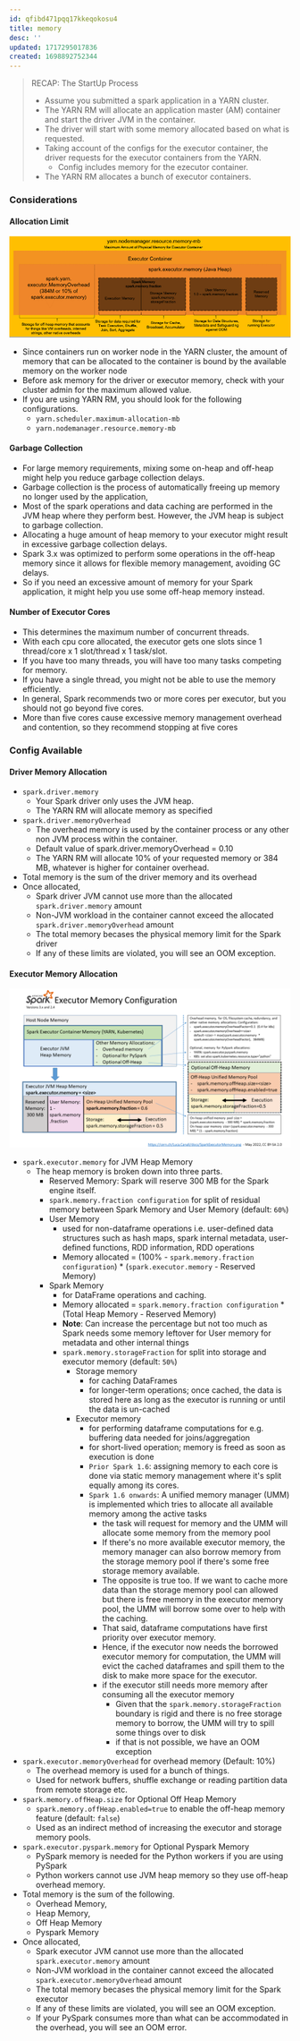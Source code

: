 ```yaml
---
id: qfibd471pqq17kkeqokosu4
title: memory
desc: ''
updated: 1717295017836
created: 1698892752344
---
```



> RECAP: The StartUp Process
>
> - Assume you submitted a spark application in a YARN cluster.
> - The YARN RM will allocate an application master (AM) container and start the driver JVM in the container.
> - The driver will start with some memory allocated based on what is requested.
> - Taking account of the configs for the executor container, the driver requests for the executor containers from the YARN.
>   - Config includes memory for the ezecutor container.
> - The YARN RM allocates a bunch of executor containers.

### Considerations

#### Allocation Limit

![Alt text](spark_executor_memory_1.png)
- Since containers run on worker node in the YARN cluster, the amount of memory that can be allocated to the container is bound by the available memory on the worker node
- Before ask memory for the driver or executor memory, check with your cluster admin for the maximum allowed value.
- If you are using YARN RM, you should look for the following configurations.
  - `yarn.scheduler.maximum-allocation-mb`
  - `yarn.nodemanager.resource.memory-mb`

#### Garbage Collection

- For large memory requirements, mixing some on-heap and off-heap might help you reduce garbage collection delays.
- Garbage collection is the process of automatically freeing up memory no longer used by the application,
- Most of the spark operations and data caching are performed in the JVM heap where they perform best. However, the JVM heap is subject to garbage collection.
- Allocating a huge amount of heap memory to your executor might result in excessive garbage collection delays.
- Spark 3.x was optimized to perform some operations in the off-heap memory since it allows for flexible memory management, avoiding GC delays.
- So if you need an excessive amount of memory for your Spark application, it might help you use some off-heap memory instead.

#### Number of Executor Cores

- This determines the maximum number of concurrent threads.
- With each cpu core allocated, the executor gets one slots since 1 thread/core x 1 slot/thread x 1 task/slot.
- If you have too many threads, you will have too many tasks competing for memory.
- If you have a single thread, you might not be able to use the memory efficiently.
- In general, Spark recommends two or more cores per executor, but you should not go beyond five cores.
- More than five cores cause excessive memory management overhead and contention, so they recommend stopping at five cores

### Config Available

#### Driver Memory Allocation

- `spark.driver.memory`
  - Your Spark driver only uses the JVM heap.
  - The YARN RM will allocate memory as specified
- `spark.driver.memoryOverhead`
  - The overhead memory is used by the container process or any other non JVM process within the container.
  - Default value of spark.driver.memoryOverhead = 0.10
  - The YARN RM will allocate 10% of your requested memory or 384 MB, whatever is higher for container overhead.
- Total memory is the sum of the driver memory and its overhead
- Once allocated,
  - Spark driver JVM cannot use more than the allocated `spark.driver.memory` amount
  - Non-JVM workload in the container cannot exceed the allocated `spark.driver.memoryOverhead` amount
  - The total memory becases the physical memory limit for the Spark driver
  - If any of these limits are violated, you will see an OOM exception.

#### Executor Memory Allocation

![Alt text](spark_executor_memory.png)
- `spark.executor.memory` for JVM Heap Memory
  - The heap memory is broken down into three parts.
    - Reserved Memory: Spark will reserve 300 MB for the Spark engine itself.
    - `spark.memory.fraction configuration` for split of residual memory between Spark Memory and User Memory (default: `60%`)
    - User Memory
      - used for non-dataframe operations i.e. user-defined data structures such as hash maps, spark internal metadata, user-defined functions, RDD information, RDD operations
      - Memory allocated = (100% - `spark.memory.fraction configuration`) * (`spark.executor.memory` - Reserved Memory)
    - Spark Memory
      - for DataFrame operations and caching.
      - Memory allocated = `spark.memory.fraction configuration` * (Total Heap Memory - Reserved Memory)
      - **Note**: Can increase the percentage but not too much as Spark needs some memory leftover for User memory for metadata and other internal things
      - `spark.memory.storageFraction` for split into storage and executor memory (default: `50%`)
        - Storage memory
          - for caching DataFrames
          - for longer-term operations; once cached, the data is stored here as long as the executor is running or until the data is un-cached
        - Executor memory
          - for performing dataframe computations for e.g. buffering data needed for joins/aggregation
          - for short-lived operation; memory is freed as soon as execution is done
          - `Prior Spark 1.6`: assigning memory to each core is done via static memory management where it's split equally among its cores.
          - `Spark 1.6 onwards`: A unified memory manager (UMM) is implemented which tries to allocate all available memory among the active tasks
            - the task will request for memory and the UMM will allocate some memory from the memory pool
            - If there's no more available executor memory,  the memory manager can also borrow memory from the storage memory pool if there's some free storage memory available.
            - The opposite is true too. If we want to cache more data than the storage memory pool can allowed but there is free memory in the executor memory pool, the UMM will borrow some over to help with the caching.
            - That said, dataframe computations have first priority over executor memory.
            - Hence, if the executor now needs the borrowed executor memory for computation, the UMM will evict the cached dataframes and spill them to the disk to make more space for the executor.
            - if the executor still needs more memory after consuming all the executor memory
              - Given that the `spark.memory.storageFraction` boundary is rigid and there is no free storage memory to borrow, the UMM will try to spill some things over to disk
              - if that is not possible, we have an OOM exception
- `spark.executor.memoryOverhead` for overhead memory (Default: 10%)
  - The overhead memory is used for a bunch of things.
  - Used for network buffers, shuffle exchange or reading partition data from remote storage etc.
- `spark.memory.offHeap.size` for Optional Off Heap Memory
  - `spark.memory.offHeap.enabled=true` to enable the off-heap memory feature (default: `false`)
  - Used as an indirect method of increasing the executor and storage memory pools.
- `spark.executor.pyspark.memory` for Optional Pyspark Memory
  - PySpark memory is needed for the Python workers if you are using PySpark
  - Python workers cannot use JVM heap memory so they use off-heap overhead memory.
- Total memory is the sum of the following.
  - Overhead Memory,
  - Heap Memory,
  - Off Heap Memory
  - Pyspark Memory
- Once allocated,
  - Spark executor JVM cannot use more than the allocated `spark.executor.memory` amount
  - Non-JVM workload in the container cannot exceed the allocated `spark.executor.memoryOverhead` amount
  - The total memory becases the physical memory limit for the Spark executor
  - If any of these limits are violated, you will see an OOM exception.
  - If your PySpark consumes more than what can be accommodated in the overhead, you will see an OOM error.

